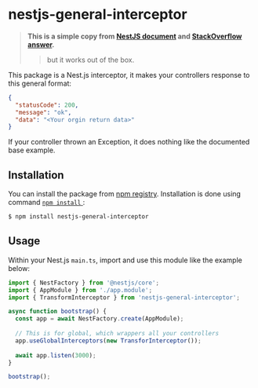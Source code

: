 # nestjs-general-interceptor

> **This is a simple copy from [NestJS document](https://docs.nestjs.com/interceptors) and [StackOverflow answer](https://stackoverflow.com/a/60195396/5299236).** 
> > but it works out of the box.

This package is a Nest.js interceptor, it makes your controllers response to this general format:

```json
{
  "statusCode": 200,
  "message": "ok",
  "data": "<Your orgin return data>"
}
```

If your controller thrown an Exception, it does nothing like the documented base example.

## Installation

You can install the package from
[npm registry](https://www.npmjs.com/). Installation is done using command
[`npm install` ](https://docs.npmjs.com/getting-started/installing-npm-packages-locally):

```sh
$ npm install nestjs-general-interceptor
```

## Usage

Within your Nest.js `main.ts`, import and use this module like the example below:

```javascript
import { NestFactory } from '@nestjs/core';
import { AppModule } from './app.module';
import { TransformInterceptor } from 'nestjs-general-interceptor';

async function bootstrap() {
  const app = await NestFactory.create(AppModule);
  
  // This is for global, which wrappers all your controllers
  app.useGlobalInterceptors(new TransforInterceptor());
  
  await app.listen(3000);
}

bootstrap();
```
